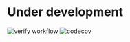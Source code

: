 # Under development

![verify workflow](https://github.com/salkar-investment/investment_backend/actions/workflows/verify.yml/badge.svg)
[![codecov](https://codecov.io/gh/salkar-investment/investment_backend/branch/main/graph/badge.svg)](https://codecov.io/gh/salkar-investment/investment_backend)